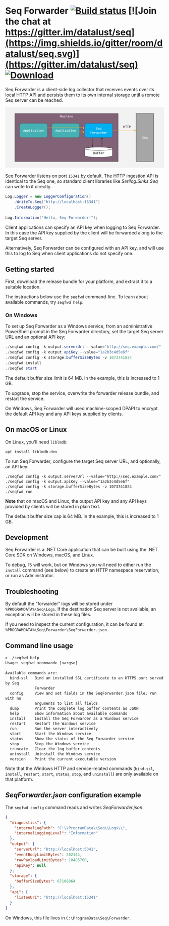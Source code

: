 # Seq Forwarder [![Build status](https://ci.appveyor.com/api/projects/status/qdvdn50xqwi43jkm?svg=true)](https://ci.appveyor.com/project/datalust/seq-forwarder) [![Join the chat at https://gitter.im/datalust/seq](https://img.shields.io/gitter/room/datalust/seq.svg)](https://gitter.im/datalust/seq) [![Download](https://img.shields.io/github/release/datalust/seq-forwarder.svg)](https://github.com/datalust/seq-forwarder/releases)

Seq Forwarder is a client-side log collector that receives events over its local HTTP API and persists them to its own 
internal storage until a remote Seq server can be reached.

![Seq Forwarder](https://raw.githubusercontent.com/nblumhardt/images/master/seq-forwarder-schematic.png)

Seq Forwarder listens on port `15341` by default. The HTTP ingestion API is identical to
the Seq one, so standard client libraries like _Serilog.Sinks.Seq_ can write to
it directly.

```csharp
Log.Logger = new LoggerConfiguration()  
    .WriteTo.Seq("http://localhost:15341")
    .CreateLogger();

Log.Information("Hello, Seq Forwarder!");  
```

Client applications can specify an API key when logging to Seq Forwarder. In this case the API key supplied by the client
will be forwarded along to the target Seq server.

Alternatively, Seq Forwarder can be configured with an API key, and will use this to log to Seq when client applications do not specify one.

## Getting started

First, download the release bundle for your platform, and extract it to a suitable location.

The instructions below use the `seqfwd` command-line. To learn about available commands, try `seqfwd help`.

### On Windows

To set up Seq Forwarder as a Windows service, from an administrative PowerShell prompt in the Seq Forwarder directory,
set the target Seq server URL and an optional API key:

```powershell
./seqfwd config -k output.serverUrl --value="http://seq.example.com/"
./seqfwd config -k output.apiKey --value="1a2b3c4d5e6f"
./seqfwd config -k storage.bufferSizeBytes -v 1073741824
./seqfwd install
./seqfwd start
```

The default buffer size limit is 64 MB. In the example, this is increased to 1 GB.

To upgrade, stop the service, overwrite the forwarder release bundle, and restart the service.

On Windows, Seq Forwarder will used machine-scoped DPAPI to encrypt the default API key and any API keys supplied by
clients.

## On macOS or Linux

On Linux, you'll need `liblmdb`:

```
apt install liblmdb-dev
```

To run Seq Forwarder, configure the target Seq server URL, and optionally, an API key:

```shell
./seqfwd config -k output.serverUrl --value="http://seq.example.com/"
./seqfwd config -k output.apiKey --value="1a2b3c4d5e6f"
./seqfwd config -k storage.bufferSizeBytes -v 1073741824
./seqfwd run
```

**Note** that on macOS and Linux, the output API key and any API keys provided by clients will be stored in plain text.

The default buffer size cap is 64 MB. In the example, this is increased to 1 GB.

## Development

Seq Forwarder is a .NET Core application that can be built using the .NET Core SDK on Windows, macOS, and Linux.

To debug, `F5` will work, but on Windows you will need to either run the `install` command (see below) to create an HTTP namespace
reservation, or run as Administrator.

## Troubleshooting

By default the "forwarder" logs will be stored under `%PROGRAMDATA%\Seq\Logs`.  If the destination Seq server is not 
available, an exception will be stored in these log files.

If you need to inspect the current configuration, it can be found at: `%PROGRAMDATA%\Seq\Forwarder\SeqForwarder.json`

## Command line usage

```
> ./seqfwd help
Usage: seqfwd <command> [<args>]

Available commands are:
  bind-ssl   Bind an installed SSL certificate to an HTTPS port served by Seq 
             Forwarder
  config     View and set fields in the SeqForwarder.json file; run with no 
             arguments to list all fields
  dump       Print the complete log buffer contents as JSON
  help       Show information about available commands
  install    Install the Seq Forwarder as a Windows service
  restart    Restart the Windows service
  run        Run the server interactively
  start      Start the Windows service
  status     Show the status of the Seq Forwarder service
  stop       Stop the Windows service
  truncate   Clear the log buffer contents
  uninstall  Uninstall the Windows service
  version    Print the current executable version
```

Note that the Windows HTTP and service-related commands (`bind-ssl`, `install`, `restart`, `start`, `status`, `stop`, 
and `uninstall`) are only available on that platform.

## _SeqForwarder.json_ configuration example

The `seqfwd config` command reads and writes _SeqForwarder.json_:

```json
{
  "diagnostics": {
    "internalLogPath": "C:\\ProgramData\\Seq\\Logs\\",
    "internalLoggingLevel": "Information"
  },
  "output": {
    "serverUrl": "http://localhost:5341",
    "eventBodyLimitBytes": 262144,
    "rawPayloadLimitBytes": 10485760,
    "apiKey": null
  },
  "storage": {
    "bufferSizeBytes": 67108864
  },
  "api": {
    "listenUri": "http://localhost:15341"
  }
}
```

On Windows, this file lives in `C:\ProgramData\Seq\Forwarder`.
